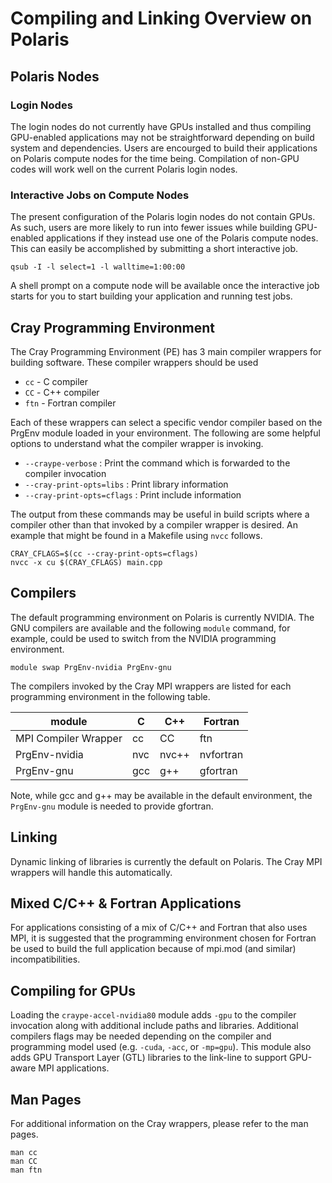 # Compiling and Linking Overview on Polaris

## Polaris Nodes

### Login Nodes

The login nodes do not currently have GPUs installed and thus compiling GPU-enabled applications may not be straightforward depending on build system and dependencies. Users are encourged to build their applications on Polaris compute nodes for the time being. Compilation of non-GPU codes will work well on the current Polaris login nodes. 

### Interactive Jobs on Compute Nodes

The present configuration of the Polaris login nodes do not contain GPUs. As such, users are more likely to run into fewer issues while building GPU-enabled applications if they instead use one of the Polaris compute nodes. This can easily be accomplished by submitting a short interactive job.
```
qsub -I -l select=1 -l walltime=1:00:00
```
A shell prompt on a compute node will be available once the interactive job starts for you to start building your application and running test jobs.

## Cray Programming Environment

The Cray Programming Environment (PE) has 3 main compiler wrappers for building software. These compiler wrappers should be used 

- `cc` - C compiler
- `CC` - C++ compiler
- `ftn` - Fortran compiler

Each of these wrappers can select a specific vendor compiler based on the PrgEnv module loaded in your environment. The following are some helpful options to understand what the compiler wrapper is invoking.

- `--craype-verbose` : Print the command which is forwarded to the compiler invocation
- `--cray-print-opts=libs` : Print library information
- `--cray-print-opts=cflags` : Print include information

The output from these commands may be useful in build scripts where a compiler other than that invoked by a compiler wrapper is desired. An example that might be found in a Makefile using `nvcc` follows.
```
CRAY_CFLAGS=$(cc --cray-print-opts=cflags)
nvcc -x cu $(CRAY_CFLAGS) main.cpp
```

## Compilers

The default programming environment on Polaris is currently NVIDIA. The GNU compilers are available and the following `module` command, for example, could be used to switch from the NVIDIA programming environment.

```
module swap PrgEnv-nvidia PrgEnv-gnu
```
The compilers invoked by the Cray MPI wrappers are listed for each programming environment in the following table.

|module| C | C++ | Fortran |
| --- | --- | --- | --- |
| MPI Compiler Wrapper | cc | CC | ftn |
| PrgEnv-nvidia | nvc | nvc++ | nvfortran |
| PrgEnv-gnu | gcc | g++ | gfortran |

Note, while gcc and g++ may be available in the default environment, the `PrgEnv-gnu` module is needed to provide gfortran.

[//]: # (ToDo: do the gnu compilers loaded by PrgEnv-gnu have non-zero support for GPUs?)

## Linking

Dynamic linking of libraries is currently the default on Polaris. The Cray MPI wrappers will handle this automatically.

[//]: # (ToDo: confirm that CRAYPE_LINK_TYPE=static works as intended)
[//]: # (ToDo: confirm the compiler wrappers accept -static and -dynamic and work as intended)

## Mixed C/C++ & Fortran Applications

For applications consisting of a mix of C/C++ and Fortran that also uses MPI, it is suggested that the programming environment chosen for Fortran be used to build the full application because of mpi.mod (and similar) incompatibilities. 

## Compiling for GPUs

Loading the `craype-accel-nvidia80` module adds `-gpu` to the compiler invocation along with additional include paths and libraries. Additional compilers flags may be needed depending on the compiler and programming model used (e.g. `-cuda`, `-acc`, or `-mp=gpu`). This module also adds GPU Transport Layer (GTL) libraries to the link-line to support GPU-aware MPI applications.

## Man Pages
For additional information on the Cray wrappers, please refer to the man pages.
```
man cc
man CC
man ftn
```